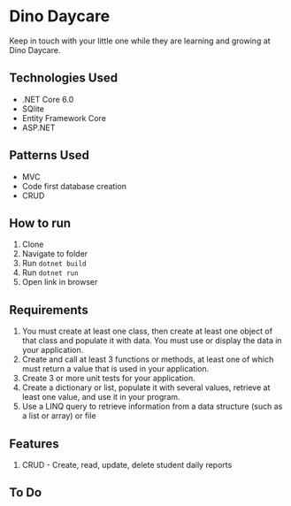 # Dino Daycare

Keep in touch with your little one while they are learning and growing at Dino Daycare.

## Technologies Used
- .NET Core 6.0
- SQlite
- Entity Framework Core
- ASP.NET

## Patterns Used
- MVC
- Code first database creation
- CRUD

## How to run
1. Clone
1. Navigate to folder
1. Run `dotnet build`
1. Run `dotnet run`
1. Open link in browser

## Requirements
1. You must create at least one class, then create at least one object of that class and populate it with data. You must use or display the data in your application.
1. Create and call at least 3 functions or methods, at least one of which must return a value that is used in your application.
1. Create 3 or more unit tests for your application.
1. Create a dictionary or list, populate it with several values, retrieve at least one value, and use it in your program.
1. Use a LINQ query to retrieve information from a data structure (such as a list or array) or file

## Features
1. CRUD - Create, read, update, delete student daily reports

## To Do
